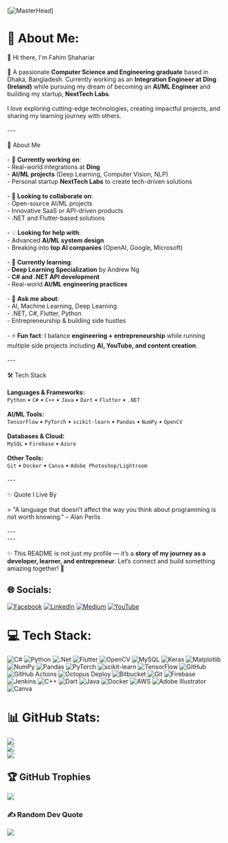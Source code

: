 [![MasterHead](https://github.com/fahimshahariar1/fahimshahariar1/assets/125493618/d5326013-2cf2-4df2-89ff-412c9edc70aa)]

# 💫 About Me:
👋 Hi there, I'm Fahim Shahariar  <br><br>🚀 A passionate **Computer Science and Engineering graduate** based in Dhaka, Bangladesh. Currently working as an **Integration Engineer at Ding (Ireland)** while pursuing my dream of becoming an **AI/ML Engineer** and building my startup, **NextTech Labs**.  <br><br>I love exploring cutting-edge technologies, creating impactful projects, and sharing my learning journey with others.  <br><br>---<br><br>🌟 About Me  <br><br>- 🔭 **Currently working on**:  <br>  - Real-world integrations at **Ding**  <br>  - **AI/ML projects** (Deep Learning, Computer Vision, NLP)  <br>  - Personal startup **NextTech Labs** to create tech-driven solutions  <br><br>- 🤝 **Looking to collaborate on**:  <br>  - Open-source AI/ML projects  <br>  - Innovative SaaS or API-driven products  <br>  - .NET and Flutter-based solutions  <br><br>- 💡 **Looking for help with**:  <br>  - Advanced **AI/ML system design**  <br>  - Breaking into **top AI companies** (OpenAI, Google, Microsoft)  <br><br>- 🌱 **Currently learning**:  <br>  - **Deep Learning Specialization** by Andrew Ng  <br>  - **C# and .NET API development**  <br>  - Real-world **AI/ML engineering practices**  <br><br>- 💬 **Ask me about**:  <br>  - AI, Machine Learning, Deep Learning  <br>  - .NET, C#, Flutter, Python  <br>  - Entrepreneurship & building side hustles  <br><br>- ⚡ **Fun fact**: I balance **engineering + entrepreneurship** while running multiple side projects including **AI, YouTube, and content creation**.  <br><br>---<br><br>🛠️ Tech Stack  <br><br>**Languages & Frameworks:**  <br>`Python` • `C#` • `C++` • `Java` • `Dart` • `Flutter` • `.NET`  <br><br>**AI/ML Tools:**  <br>`TensorFlow` • `PyTorch` • `scikit-learn` • `Pandas` • `NumPy` • `OpenCV`  <br><br>**Databases & Cloud:**  <br>`MySQL` • `Firebase` • `Azure`  <br><br>**Other Tools:**  <br>`Git` • `Docker` • `Canva` • `Adobe Photoshop/Lightroom`  <br><br>---<br><br>✨ Quote I Live By  <br><br>> "A language that doesn’t affect the way you think about programming is not worth knowing." – Alan Perlis  <br><br>---<br>---<br><br>✨ This README is not just my profile — it’s a **story of my journey as a developer, learner, and entrepreneur**. Let’s connect and build something amazing together! 🚀  <br>


## 🌐 Socials:
[![Facebook](https://img.shields.io/badge/Facebook-%231877F2.svg?logo=Facebook&logoColor=white)](https://facebook.com/https://www.facebook.com/fahimArqhelaus/) [![LinkedIn](https://img.shields.io/badge/LinkedIn-%230077B5.svg?logo=linkedin&logoColor=white)](https://linkedin.com/in/https://www.linkedin.com/in/fahim-shahariar1/) [![Medium](https://img.shields.io/badge/Medium-12100E?logo=medium&logoColor=white)](https://medium.com/@https://medium.com/@fahimshahariar.fs) [![YouTube](https://img.shields.io/badge/YouTube-%23FF0000.svg?logo=YouTube&logoColor=white)](https://youtube.com/@https://www.youtube.com/@fahimshahariar1) 

# 💻 Tech Stack:
![C#](https://img.shields.io/badge/c%23-%23239120.svg?style=flat-square&logo=csharp&logoColor=white) ![Python](https://img.shields.io/badge/python-3670A0?style=flat-square&logo=python&logoColor=ffdd54) ![.Net](https://img.shields.io/badge/.NET-5C2D91?style=flat-square&logo=.net&logoColor=white) ![Flutter](https://img.shields.io/badge/Flutter-%2302569B.svg?style=flat-square&logo=Flutter&logoColor=white) ![OpenCV](https://img.shields.io/badge/opencv-%23white.svg?style=flat-square&logo=opencv&logoColor=white) ![MySQL](https://img.shields.io/badge/mysql-4479A1.svg?style=flat-square&logo=mysql&logoColor=white) ![Keras](https://img.shields.io/badge/Keras-%23D00000.svg?style=flat-square&logo=Keras&logoColor=white) ![Matplotlib](https://img.shields.io/badge/Matplotlib-%23ffffff.svg?style=flat-square&logo=Matplotlib&logoColor=black) ![NumPy](https://img.shields.io/badge/numpy-%23013243.svg?style=flat-square&logo=numpy&logoColor=white) ![Pandas](https://img.shields.io/badge/pandas-%23150458.svg?style=flat-square&logo=pandas&logoColor=white) ![PyTorch](https://img.shields.io/badge/PyTorch-%23EE4C2C.svg?style=flat-square&logo=PyTorch&logoColor=white) ![scikit-learn](https://img.shields.io/badge/scikit--learn-%23F7931E.svg?style=flat-square&logo=scikit-learn&logoColor=white) ![TensorFlow](https://img.shields.io/badge/TensorFlow-%23FF6F00.svg?style=flat-square&logo=TensorFlow&logoColor=white) ![GitHub](https://img.shields.io/badge/github-%23121011.svg?style=flat-square&logo=github&logoColor=white) ![GitHub Actions](https://img.shields.io/badge/github%20actions-%232671E5.svg?style=flat-square&logo=githubactions&logoColor=white) ![Octopus Deploy](https://img.shields.io/badge/octopus%20deploy-0D80D8?style=flat-square&logo=octopusdeploy&logoColor=white) ![Bitbucket](https://img.shields.io/badge/bitbucket-%230047B3.svg?style=flat-square&logo=bitbucket&logoColor=white) ![Git](https://img.shields.io/badge/git-%23F05033.svg?style=flat-square&logo=git&logoColor=white) ![Firebase](https://img.shields.io/badge/firebase-%23039BE5.svg?style=flat-square&logo=firebase) ![Jenkins](https://img.shields.io/badge/jenkins-%232C5263.svg?style=flat-square&logo=jenkins&logoColor=white) ![C++](https://img.shields.io/badge/c++-%2300599C.svg?style=flat-square&logo=c%2B%2B&logoColor=white) ![Dart](https://img.shields.io/badge/dart-%230175C2.svg?style=flat-square&logo=dart&logoColor=white) ![Java](https://img.shields.io/badge/java-%23ED8B00.svg?style=flat-square&logo=openjdk&logoColor=white) ![Docker](https://img.shields.io/badge/docker-%230db7ed.svg?style=flat-square&logo=docker&logoColor=white) ![AWS](https://img.shields.io/badge/AWS-%23FF9900.svg?style=flat-square&logo=amazon-aws&logoColor=white) ![Adobe Illustrator](https://img.shields.io/badge/adobe%20illustrator-%23FF9A00.svg?style=flat-square&logo=adobe%20illustrator&logoColor=white) ![Canva](https://img.shields.io/badge/Canva-%2300C4CC.svg?style=flat-square&logo=Canva&logoColor=white)
# 📊 GitHub Stats:
![](https://github-readme-stats.vercel.app/api?username=fahimshahariar1&theme=github_dark&hide_border=false&include_all_commits=false&count_private=false)<br/>
![](https://nirzak-streak-stats.vercel.app/?user=fahimshahariar1&theme=github_dark&hide_border=false)<br/>
![](https://github-readme-stats.vercel.app/api/top-langs/?username=fahimshahariar1&theme=github_dark&hide_border=false&include_all_commits=false&count_private=false&layout=compact)

## 🏆 GitHub Trophies
![](https://github-profile-trophy.vercel.app/?username=fahimshahariar1&theme=radical&no-frame=true&no-bg=false&margin-w=4)

### ✍️ Random Dev Quote
![](https://quotes-github-readme.vercel.app/api?type=vetical&theme=dark)

<!-- Proudly created with GPRM ( https://gprm.itsvg.in ) -->
